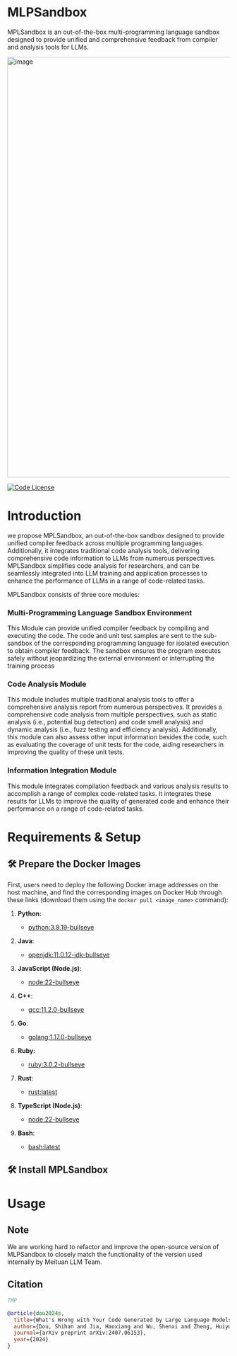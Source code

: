 # MLPSandbox
MPLSandbox is an out-of-the-box multi-programming language sandbox designed to provide unified and comprehensive feedback from compiler and analysis tools for LLMs.


<img width="950" alt="image" src="https://github.com/user-attachments/assets/792e9800-ad98-472a-96ff-b78725f94597">

[![Code License](https://img.shields.io/badge/Code%20License-Apache_2.0-brightgreen.svg)](./LICENSE)


# Introduction

we propose MPLSandbox, an out-of-the-box sandbox designed to provide unified compiler feedback across multiple programming languages.
Additionally, it integrates traditional code analysis tools, delivering comprehensive code information to LLMs from numerous perspectives.
MPLSandbox simplifies code analysis for researchers, and can be seamlessly integrated into LLM training and application processes to enhance the performance of LLMs in a range of code-related tasks.

MPLSandbox consists of three core modules: 

### Multi-Programming Language Sandbox Environment

This Module can provide unified compiler feedback by compiling and executing the code.
The code and unit test samples are sent to the sub-sandbox of the corresponding programming language for isolated execution to obtain compiler feedback. 
The sandbox ensures the program executes safely without jeopardizing the external environment or interrupting the training process

### Code Analysis Module

This module includes multiple traditional analysis tools to offer a comprehensive analysis report from numerous perspectives.
It provides a comprehensive code analysis from multiple perspectives, such as static analysis (i.e., potential bug detection} and code smell analysis) and dynamic analysis (i.e., fuzz testing and efficiency analysis).
Additionally, this module can also assess other input information besides the code, such as evaluating the coverage of unit tests for the code, aiding researchers in improving the quality of these unit tests.

### Information Integration Module

This module integrates compilation feedback and various analysis results to accomplish a range of complex code-related tasks.
It integrates these results for LLMs to improve the quality of generated code and enhance their performance on a range of code-related tasks.
    

# Requirements & Setup

## 🛠️ Prepare the Docker Images

First, users need to deploy the following Docker image addresses on the host machine, and find the corresponding images on Docker Hub through these links (download them using the `docker pull <image_name>` command):

1. **Python**:
   - [python:3.9.19-bullseye](https://hub.docker.com/layers/python/3.9.19-bullseye/images/sha256-bb38c82c9e4d6c67117ff8aeb8c9b77a2d2de4738fdfbfc865b51438cb8f41d7?context=explore)

2. **Java**:
   - [openjdk:11.0.12-jdk-bullseye](https://hub.docker.com/layers/openjdk/11.0.12-jdk-bullseye/images/sha256-bc7e88c3db7a96fdc3b7e287dcb6aa9aa3de0c0b14a8038d5a2c45e2c8880e41?context=explore)

3. **JavaScript (Node.js)**:
   - [node:22-bullseye](https://hub.docker.com/layers/node/22-bullseye/images/sha256-6e2c6f34c1a3c2f5ec5ab0dffb8ef2f8e374a44e62cf70661de35f6ee12b09b4?context=explore)

4. **C++**:
   - [gcc:11.2.0-bullseye](https://hub.docker.com/layers/gcc/11.2.0-bullseye/images/sha256-0ae9c0984bb0c3d7c505bfa473b1e176c3e3cb2eebf96336d4b0e90862e8bc11?context=explore)

5. **Go**:
   - [golang:1.17.0-bullseye](https://hub.docker.com/layers/golang/1.17.0-bullseye/images/sha256-dab485fcf1a09b226f57f803eb5eeb3d0f69ab0cb4e798d9f945637dbcbf3883?context=explore)

6. **Ruby**:
   - [ruby:3.0.2-bullseye](https://hub.docker.com/layers/ruby/3.0.2-bullseye/images/sha256-1008773ae5426c86fc7f18c4827e8c64d3797e4b835d7c5f473be3e83efab5d6?context=explore)

7. **Rust**:
   - [rust:latest](https://hub.docker.com/layers/rust/latest/images/sha256-30452e4b244d9284fef6472be2296f0043fc8cc7eb177ec9db49c77be96ed2b9?context=explore)

8. **TypeScript (Node.js)**:
   - [node:22-bullseye](https://hub.docker.com/layers/node/22-bullseye/images/sha256-6e2c6f34c1a3c2f5ec5ab0dffb8ef2f8e374a44e62cf70661de35f6ee12b09b4?context=explore)  

9. **Bash**:
   - [bash:latest](https://hub.docker.com/layers/bitnami/bash/latest/images/sha256-18cba5e86f39c57b649276f18e2cbcb9b07a32d15939687c2b5a3ee49b3a8182?context=explore)


## 🛠️ Install MPLSandbox

# Usage




## Note
We are working hard to refactor and improve the open-source version of MLPSandbox to closely match the functionality of the version used internally by Meituan LLM Team.

## Citation

```bibtex
TMP
```

```bibtex
@article{dou2024s,
  title={What's Wrong with Your Code Generated by Large Language Models? An Extensive Study},
  author={Dou, Shihan and Jia, Haoxiang and Wu, Shenxi and Zheng, Huiyuan and Zhou, Weikang and Wu, Muling and Chai, Mingxu and Fan, Jessica and Huang, Caishuang and Tao, Yunbo and others},
  journal={arXiv preprint arXiv:2407.06153},
  year={2024}
}
```


